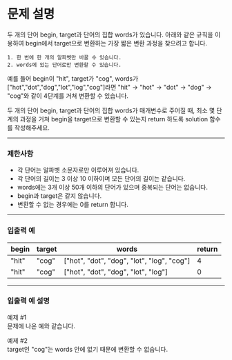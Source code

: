 # 문제 설명

두 개의 단어 begin, target과 단어의 집합 words가 있습니다. 아래와 같은 규칙을 이용하여 begin에서 target으로 변환하는 가장 짧은 변환 과정을 찾으려고 합니다.

```
1. 한 번에 한 개의 알파벳만 바꿀 수 있습니다.
2. words에 있는 단어로만 변환할 수 있습니다.
```

예를 들어 begin이 "hit", target가 "cog", words가 ["hot","dot","dog","lot","log","cog"]라면 "hit" -> "hot" -> "dot" -> "dog" -> "cog"와 같이 4단계를 거쳐 변환할 수 있습니다.

두 개의 단어 begin, target과 단어의 집합 words가 매개변수로 주어질 때, 최소 몇 단계의 과정을 거쳐 begin을 target으로 변환할 수 있는지 return 하도록 solution 함수를 작성해주세요.

---

### 제한사항

-   각 단어는 알파벳 소문자로만 이루어져 있습니다.
-   각 단어의 길이는 3 이상 10 이하이며 모든 단어의 길이는 같습니다.
-   words에는 3개 이상 50개 이하의 단어가 있으며 중복되는 단어는 없습니다.
-   begin과 target은 같지 않습니다.
-   변환할 수 없는 경우에는 0를 return 합니다.

---

### 입출력 예

| begin | target | words                                      | return |
| ----- | ------ | ------------------------------------------ | ------ |
| "hit" | "cog"  | ["hot", "dot", "dog", "lot", "log", "cog"] | 4      |
| "hit" | "cog"  | ["hot", "dot", "dog", "lot", "log"]        | 0      |

---

### 입출력 예 설명

예제 #1  
문제에 나온 예와 같습니다.

예제 #2  
target인 "cog"는 words 안에 없기 때문에 변환할 수 없습니다.
